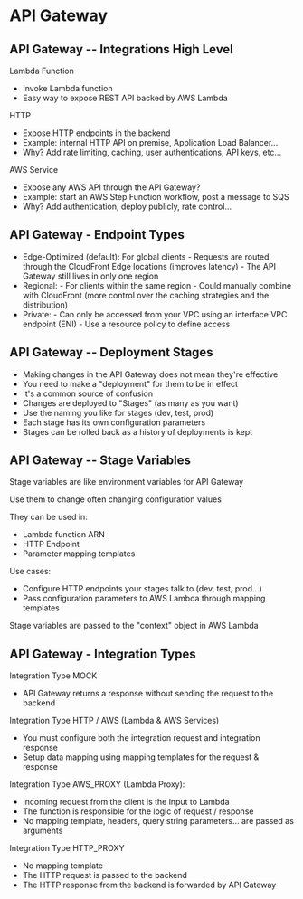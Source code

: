 # API Gateway

## API Gateway -- Integrations High Level

Lambda Function

* Invoke Lambda function
* Easy way to expose REST API backed by AWS Lambda

HTTP

* Expose HTTP endpoints in the backend
* Example: internal HTTP API on premise, Application Load Balancer...
* Why? Add rate limiting, caching, user authentications, API keys, etc...

AWS Service

* Expose any AWS API through the API Gateway?
* Example: start an AWS Step Function workflow, post a message to SQS
* Why? Add authentication, deploy publicly, rate control...

## API Gateway - Endpoint Types

* Edge-Optimized (default): For global clients - Requests are routed through the CloudFront Edge locations (improves latency) - The API Gateway still lives in only one region
* Regional: - For clients within the same region - Could manually combine with CloudFront (more control over the caching strategies and the distribution)
* Private: - Can only be accessed from your VPC using an interface VPC endpoint (ENI) - Use a resource policy to define access

## API Gateway -- Deployment Stages

* Making changes in the API Gateway does not mean they're effective
* You need to make a "deployment" for them to be in effect
* It's a common source of confusion
* Changes are deployed to "Stages" (as many as you want)
* Use the naming you like for stages (dev, test, prod)
* Each stage has its own configuration parameters
* Stages can be rolled back as a history of deployments is kept

## API Gateway -- Stage Variables

Stage variables are like environment variables for API Gateway

Use them to change often changing configuration values

They can be used in:

* Lambda function ARN
* HTTP Endpoint
* Parameter mapping templates

Use cases:

* Configure HTTP endpoints your stages talk to (dev, test, prod...)
* Pass configuration parameters to AWS Lambda through mapping templates

Stage variables are passed to the "context" object in AWS Lambda

## API Gateway - Integration Types

Integration Type MOCK

* API Gateway returns a response without sending the request to the backend

Integration Type HTTP / AWS (Lambda & AWS Services)

* You must configure both the integration request and integration response
* Setup data mapping using mapping templates for the request & response

Integration Type AWS_PROXY (Lambda Proxy):

* Incoming request from the client is the input to Lambda
* The function is responsible for the logic of request / response
* No mapping template, headers, query string parameters... are passed as arguments

Integration Type HTTP_PROXY

* No mapping template
* The HTTP request is passed to the backend
* The HTTP response from the backend is forwarded by API Gateway

